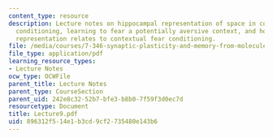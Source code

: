 ```yaml
---
content_type: resource
description: Lecture notes on hippocampal representation of space in contextual fear
  conditioning, learning to fear a potentially aversive context, and how hippocampal
  representation relates to contextual fear conditioning.
file: /media/courses/7-346-synaptic-plasticity-and-memory-from-molecules-to-behavior-fall-2007/896312f514e1b3cd9cf2735480e143b6_Lecture9.pdf
file_type: application/pdf
learning_resource_types:
- Lecture Notes
ocw_type: OCWFile
parent_title: Lecture Notes
parent_type: CourseSection
parent_uid: 242e8c32-52b7-bfe3-b8b0-7f59f3d0ec7d
resourcetype: Document
title: Lecture9.pdf
uid: 896312f5-14e1-b3cd-9cf2-735480e143b6
---
```

